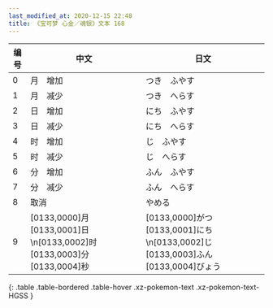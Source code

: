 ```yaml
---
last_modified_at: 2020-12-15 22:48
title: 《宝可梦 心金／魂银》文本 168
---
```

| 编号 | 中文 | 日文 |
| ---- | ---- | ---- |
| 0 | 月　增加 | つき　ふやす |
| 1 | 月　减少 | つき　へらす |
| 2 | 日　增加 | にち　ふやす |
| 3 | 日　减少 | にち　へらす |
| 4 | 时　增加 | じ　ふやす |
| 5 | 时　减少 | じ　へらす |
| 6 | 分　增加 | ふん　ふやす |
| 7 | 分　减少 | ふん　へらす |
| 8 | 取消 | やめる |
| 9 | [0133,0000]月　[0133,0001]日\n[0133,0002]时　[0133,0003]分　[0133,0004]秒 | [0133,0000]がつ　[0133,0001]にち\n[0133,0002]じ　[0133,0003]ふん　[0133,0004]びょう |
{: .table .table-bordered .table-hover .xz-pokemon-text .xz-pokemon-text-HGSS }